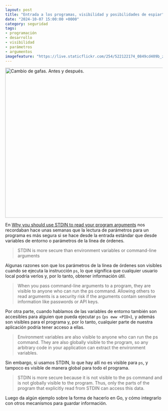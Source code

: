 ```yaml
---
layout: post
title: "Entrada a los programas, visibilidad y posibilidades de espiar"
date: "2024-10-07 15:00:00 +0000"
category: seguridad
tags:
- programación
- desarrollo
- visibilidad
- parámetros
- argumentos
imagefeature: "https://live.staticflickr.com/254/522122174_0849cd409b_z.jpg"
---
```


<a data-flickr-embed="true" href="https://www.flickr.com/photos/fernand0/522122174/in/photolist-N91Js-e3e5Jj" title="Cambio de gafas. Antes y después."><img src="https://live.staticflickr.com/254/522122174_0849cd409b_z.jpg" width="640" height="480" alt="Cambio de gafas. Antes y después."/></a><script async src="//embedr.flickr.com/assets/client-code.js" charset="utf-8"></script>

En [Why you should use STDIN to read your program arguments](https://victoronsoftware.com/posts/get-args-from-stdin/) nos recordaban hace unas semanas que la lectura de parámetros para un programa es más segura si se hace desde la entrada estándar que desde variables de entorno o parámetros de la línea de órdenes.

> STDIN is more secure than environment variables or command-line arguments

Algunas razones son que los parámetros de la línea de órdenes son visibles cuando se ejecuta la instrucción `ps`, lo que significa que cualquier usuario local podría verlos y, por lo tanto, obtener información útil.

> When you pass command-line arguments to a program, they are visible to anyone who can run the ps command. Allowing others to read arguments is a security risk if the arguments contain sensitive information like passwords or API keys.

Por otra parte, cuando hablamos de las variables de entorno también son accesibles para alguien que pueda ejecutar `ps` (`ps eww <PID>`), y además son visibles para el programa y, por lo tanto, cualquier parte de nuestra aplicación podría tener acceso a ellas.

> Environment variables are also visible to anyone who can run the ps command. They are also globally visible to the program, so any arbitrary code in your application can extract the environment variables.

Sin embargo, si usamos STDIN, lo que hay allí no es visible para `ps`, y tampoco es visible de manera global para todo el programa.

> STDIN is more secure because it is not visible to the ps command and is not globally visible to the program. Thus, only the parts of the program that explicitly read from STDIN can access this data.

Luego da algún ejemplo sobre la forma de hacerlo en Go, y cómo integrarlo con otros mecanismos para guardar información.

